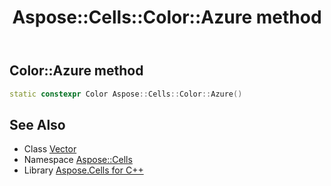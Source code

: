 ﻿---
title: Aspose::Cells::Color::Azure method
linktitle: Azure
second_title: Aspose.Cells for C++ API Reference
description: 'How to use Azure method of Aspose::Cells::Color class in C++.'
type: docs
weight: 9800
url: /cpp/aspose.cells/color/azure/
---
## Color::Azure method




```cpp
static constexpr Color Aspose::Cells::Color::Azure()
```

## See Also

* Class [Vector](../../vector/)
* Namespace [Aspose::Cells](../../)
* Library [Aspose.Cells for C++](../../../)
